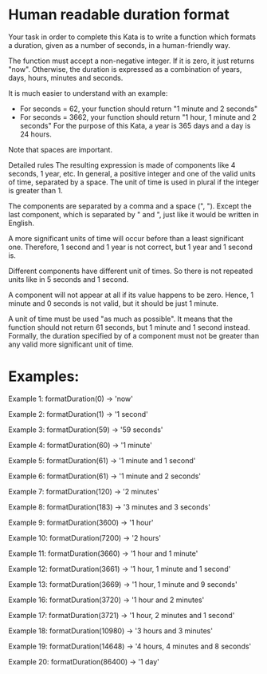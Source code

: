 # Human readable duration format

Your task in order to complete this Kata is to write a function which formats a duration, given as a number of seconds, in a human-friendly way.

The function must accept a non-negative integer. If it is zero, it just returns "now". Otherwise, the duration is expressed as a combination of years, days, hours, minutes and seconds.

It is much easier to understand with an example:

- For seconds = 62, your function should return
  "1 minute and 2 seconds"
- For seconds = 3662, your function should return
  "1 hour, 1 minute and 2 seconds"
  For the purpose of this Kata, a year is 365 days and a day is 24 hours.

Note that spaces are important.

Detailed rules
The resulting expression is made of components like 4 seconds, 1 year, etc. In general, a positive integer and one of the valid units of time, separated by a space. The unit of time is used in plural if the integer is greater than 1.

The components are separated by a comma and a space (", "). Except the last component, which is separated by " and ", just like it would be written in English.

A more significant units of time will occur before than a least significant one. Therefore, 1 second and 1 year is not correct, but 1 year and 1 second is.

Different components have different unit of times. So there is not repeated units like in 5 seconds and 1 second.

A component will not appear at all if its value happens to be zero. Hence, 1 minute and 0 seconds is not valid, but it should be just 1 minute.

A unit of time must be used "as much as possible". It means that the function should not return 61 seconds, but 1 minute and 1 second instead. Formally, the duration specified by of a component must not be greater than any valid more significant unit of time.

# Examples:

Example 1:
formatDuration(0) -> 'now'

Example 2:
formatDuration(1) -> '1 second'

Example 3:
formatDuration(59) -> '59 seconds'

Example 4:
formatDuration(60) -> '1 minute'

Example 5:
formatDuration(61) -> '1 minute and 1 second'

Example 6:
formatDuration(61) -> '1 minute and 2 seconds'

Example 7:
formatDuration(120) -> '2 minutes'

Example 8:
formatDuration(183) -> '3 minutes and 3 seconds'

Example 9:
formatDuration(3600) -> '1 hour'

Example 10:
formatDuration(7200) -> '2 hours'

Example 11:
formatDuration(3660) -> '1 hour and 1 minute'

Example 12:
formatDuration(3661) -> '1 hour, 1 minute and 1 second'

Example 13:
formatDuration(3669) -> '1 hour, 1 minute and 9 seconds'

Example 16:
formatDuration(3720) -> '1 hour and 2 minutes'

Example 17:
formatDuration(3721) -> '1 hour, 2 minutes and 1 second'

Example 18:
formatDuration(10980) -> '3 hours and 3 minutes'

Example 19:
formatDuration(14648) -> '4 hours, 4 minutes and 8 seconds'

Example 20:
formatDuration(86400) -> '1 day'
